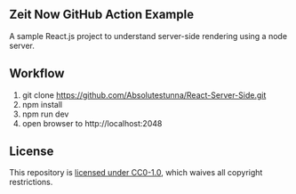 ## Zeit Now GitHub Action Example

A sample React.js project to understand server-side rendering using a node server.

## Workflow

1. git clone https://github.com/Absolutestunna/React-Server-Side.git
2. npm install
3. npm run dev
4. open browser to http://localhost:2048


## License

This repository is [licensed under CC0-1.0](LICENSE), which waives all copyright restrictions.
